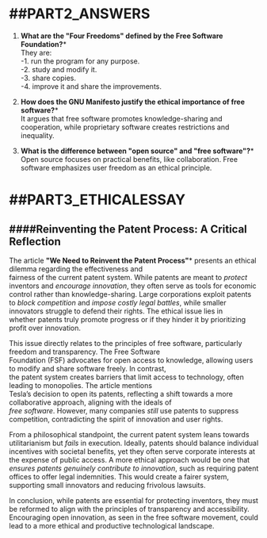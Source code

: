 ##PART2_ANSWERS
========================
1. **What are the "Four Freedoms" defined by the Free Software Foundation?***   
They are:  
  -1. run the program for any purpose.   
  -2. study and modify it.    
  -3. share copies.     
  -4. improve it and share the improvements.   
  
2. **How does the GNU Manifesto justify the ethical importance of free software?***    
It argues that free software promotes knowledge-sharing and cooperation, while proprietary software creates restrictions and inequality.
   
3. **What is the difference between "open source" and "free software"?***   
Open source focuses on practical benefits, like collaboration. Free software emphasizes user freedom as an ethical principle.   



##PART3_ETHICALESSAY
====================
####Reinventing the Patent Process: A Critical Reflection
-----------

The article **"We Need to Reinvent the Patent Process"*** presents an ethical dilemma regarding the effectiveness and  
fairness of the current patent system. While patents are meant to *protect* inventors and *encourage innovation*, they often 
serve as tools for economic control rather than knowledge-sharing. Large corporations exploit patents to *block competition* 
and *impose costly legal battles*, while smaller innovators struggle to defend their rights. The ethical issue lies in  
whether patents truly promote progress or if they hinder it by prioritizing profit over innovation.  

This issue directly relates to the principles of free software, particularly freedom and transparency. The Free Software  
Foundation (FSF) advocates for open access to knowledge, allowing users to modify and share software freely. In contrast,  
the patent system creates barriers that limit access to technology, often leading to monopolies. The article mentions  
Tesla’s decision to open its patents, reflecting a shift towards a more collaborative approach, aligning with the ideals of  
*free software*. However, many companies *still* use patents to suppress competition, contradicting the spirit of innovation 
and user rights.

From a philosophical standpoint, the current patent system leans towards utilitarianism but *fails* in execution. Ideally, 
patents should balance individual incentives with societal benefits, yet they often serve corporate interests at the expense 
of public access. A more ethical approach would be one that *ensures patents genuinely contribute to innovation*, such as 
requiring patent offices to offer legal indemnities. This would create a fairer system, supporting small innovators and 
reducing frivolous lawsuits.

In conclusion, while patents are essential for protecting inventors, they must be reformed to align with the principles of 
transparency and accessibility. Encouraging open innovation, as seen in the free software movement, could lead to a more 
ethical and productive technological landscape.
